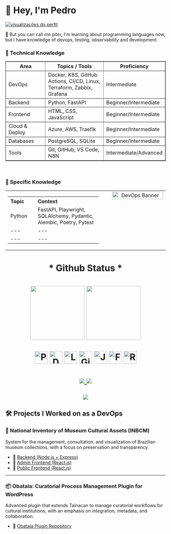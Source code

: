 <h1 align="left">👋 Hey, I'm Pedro </h1>

<p align="left">
  <a href="https://github.com/nwdpiter">
    <img src="https://komarev.com/ghpvc/?username=nwdpiter&style=flat-square&color=blue" alt="visualizações do perfil">
  </a>
</p>

👋 But you can call me piter, I'm learning about programming languages now, but I have knowledge of devops, testing, observability and development.

<h3>🧠 Technical Knowledge</h3>

<table width="100%" border="1" cellspacing="0" cellpadding="6">
  <tr>
    <th width="30%">Area</th>
    <th width="50%">Topics / Tools</th>
    <th width="20%">Proficiency</th>
  </tr>
  <tr>
    <td>DevOps</td>
    <td>Docker, K8S, GitHub Actions, CI/CD, Linux, Terraform, Zabbix, Grafana</td>
    <td>Intermediate</td>
  </tr>
  <tr>
    <td>Backend</td>
    <td>Python, FastAPI</td>
    <td>Beginner/Intermediate</td>
  </tr>
  <tr>
    <td>Frontend</td>
    <td>HTML, CSS, JavaScript</td>
    <td>Beginner/Intermediate</td>
  </tr>
  <tr>
    <td>Cloud & Deploy</td>
    <td>Azure, AWS, Traefik</td>
    <td>Beginner/Intermediate</td>
  </tr>
  <tr>
    <td>Databases</td>
    <td>PostgreSQL, SQLite</td>
    <td>Beginner/Intermediate</td>
  </tr>
  <tr>
    <td>Tools</td>
    <td>Git, GitHub, VS Code, N8N</td>
    <td>Intermediate/Advanced</td>
  </tr>
</table>
<br />

<h3>📘 Specific Knowledge</h3>

<table width="100%">
  <tr>
    <!-- Specific Knowledge -->
    <td valign="top" width="60%">
      <table width="100%" cellspacing="6" cellpadding="6">
        <tr>
          <th align="left" width="30%">Topic</th>
          <th align="left" width="70%">Context</th>
        </tr>
        <tr>
          <td>Python</td>
          <td>FastAPI, Playwright, SQLAlchemy, Pydantic, Alembic, Poetry, Pytest</td>
        </tr>
        <tr>
            <td>---</td>
            <td>---</td>
        </tr>
        <tr>
            <td>---</td>
            <td>---</td>
        </tr>
      </table>
    </td>
    <!-- Espaço invisível -->
    <td width="5%"></td>
    <!-- GIF -->
    <td valign="top" align="center" width="35%">
      <img src="https://user-images.githubusercontent.com/74038190/215283417-55c9fe42-d47b-4b51-94d1-cfc135280cbd.gif" width="100%" alt="DevOps Banner" />
    </td>
  </tr>
</table>





<h1 align="center">* Github Status *<h1/>
<p align="center"> 
  <img height="170" src="https://github-readme-stats.vercel.app/api?username=nwdpiter&show_icons=true&theme=radical&count_private=true&hide=stars"/>
  <img height="170" src="https://github-readme-stats.vercel.app/api/top-langs/?username=nwdpiter&layout=compact&theme=radical"/>
</p>


<p align="center">
  <img src="https://cdn.jsdelivr.net/gh/devicons/devicon/icons/python/python-original.svg" width="40" title="Python"/>
  <img src="https://cdn.jsdelivr.net/gh/devicons/devicon/icons/docker/docker-original.svg" width="40" title="Docker"/>
  <img src="https://cdn.jsdelivr.net/gh/devicons/devicon/icons/linux/linux-original.svg" width="40" title="Linux"/>
  <img src="https://cdn.jsdelivr.net/gh/devicons/devicon/icons/git/git-original.svg" width="40" title="Git"/>
  <img src="https://cdn.jsdelivr.net/gh/devicons/devicon/icons/javascript/javascript-original.svg" width="40" title="JavaScript"/>
  <img src="https://cdn.jsdelivr.net/gh/devicons/devicon/icons/fastapi/fastapi-original.svg" width="40" title="FastAPI"/>
  <img src="https://cdn.jsdelivr.net/gh/devicons/devicon/icons/react/react-original.svg" width="40" title="React"/>
</p>

<p align="center">
  <a href="https://www.linkedin.com/in/pedrofelipe-" target="_blank">
    <img src="https://img.shields.io/badge/-LinkedIn-0e76a8?style=for-the-badge&logo=linkedin&logoColor=white"/>
  </a>
  <a href="mailto:pedro.felipe11@hotmail.com">
    <img src="https://img.shields.io/badge/-Email-D14836?style=for-the-badge&logo=gmail&logoColor=white"/>
  </a>
</p>

<p align="center">
  <img src="https://github-readme-streak-stats.herokuapp.com/?user=nwdpiter&theme=radical" />
</p>


## 🛠️ Projects I Worked on as a DevOps

### 🎨 National Inventory of Museum Cultural Assets (INBCM)
System for the management, consultation, and visualization of Brazilian museum collections, with a focus on preservation and transparency.

- 🔗 [Backend (Node.js + Express)](https://github.com/Nocs-lab/inbcm-backend.git)
- 🔗 [Admin Frontend (React.js)](https://github.com/Nocs-lab/inbcm-admin-frontend.git)
- 🔗 [Public Frontend (React.js)](https://github.com/Nocs-lab/inbcm-public-frontend.git)

---

### 📦 Obatala: Curatorial Process Management Plugin for WordPress
Advanced plugin that extends Tainacan to manage curatorial workflows for cultural institutions, with an emphasis on integration, metadata, and collaboration.

- 🔗 [Obatala Plugin Repository](https://github.com/Nocs-lab/Obatala.git)
